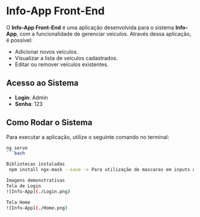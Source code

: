 # Info-App Front-End

O **Info-App Front-End** é uma aplicação desenvolvida para o sistema **Info-App**, com a funcionalidade de gerenciar veículos. Através dessa aplicação, é possível:

- Adicionar novos veículos.
- Visualizar a lista de veículos cadastrados.
- Editar ou remover veículos existentes.

## Acesso ao Sistema

- **Login**: Admin
- **Senha**: 123

## Como Rodar o Sistema

Para executar a aplicação, utilize o seguinte comando no terminal:

```bash
ng serve
```bash

Bibliotecas instaladas
 npm install ngx-mask --save -> Para utilização de mascaras em inputs de formulários.

Imagens demonstrativas
Tela de Login
![Info-App](./Login.png)

Tela Home
![Info-App](./Home.png)
